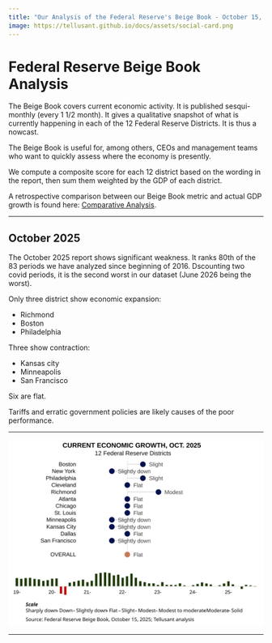 ```yaml
---
title: "Our Analysis of the Federal Reserve's Beige Book - October 15, 2025 Report"
image: https://tellusant.github.io/docs/assets/social-card.png
---
```

# Federal Reserve Beige Book Analysis
The Beige Book covers current economic activity. It is published sesqui-monthly (every 1 1/2 month). It gives a qualitative snapshot of what is currently happening in each of the 12 Federal Reserve Districts. It is thus a nowcast.

The Beige Book is useful for, among others, CEOs and management teams who want to quickly assess where the economy is presently.

We compute a composite score for each 12 district based on the wording in the report, then sum them weighted by the GDP of each district.

A retrospective comparison between our Beige Book metric and actual GDP growth is found here: [Comparative Analysis](https://www.linkedin.com/posts/scanback_economy-gdp-usa-activity-6623665605125955584-24lF/).  

---
## October 2025

The October 2025 report shows significant weakness. It ranks 80th of the 83 periods we have analyzed since beginning of 2016. Dscounting two covid periods, it is the second worst in our dataset (June 2026 being the worst).

Only three district show economic expansion:
- Richmond
- Boston
- Philadelphia  

Three show contraction:
- Kansas city
- Minneapolis
- San Francisco  

Six are flat.

Tariffs and erratic government policies are  likely causes of the poor performance.

---
![October 2025](assets/images/tellusant-fed-beige-book-summary-2025-10.svg)

---
